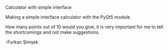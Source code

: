 Calculator with simple interface

Making a simple interface calculator with the PyQt5 module

How many points out of 10 would you give, it is very important for me to tell the shortcomings and not make suggestions.

-Furkan Şimşek
